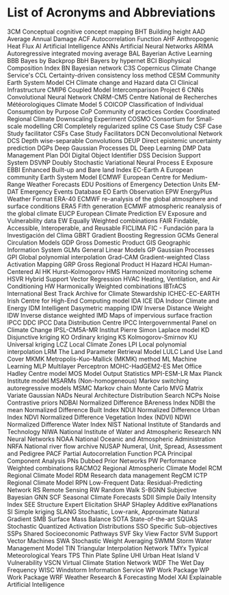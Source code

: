 # List of Acronyms and Abbreviations

3CM Conceptual cognitive concept mapping
BHT Building height 
AAD Average Annual Damage
ACF Autocorrelation Function 
AHF Anthropogenic Heat Flux
AI Artificial Intelligence
ANNs Artificial Neural Networks 
ARIMA Autoregressive integrated moving average
BAL Bayerian Active Learning
BBB Bayes by Backprop
BbH Bayers by hypernet
BCI Biophysical Composition Index
BN Bayesian network
C3S Copernicus Climate Change Service's
CCL Certainty-driven consistency loss method
CESM Community Earth System Model 
CH Climate change and Hazard data
CI Clinical Infrastructure
CMIP6 Coupled Model Intercomparison Project 6 
CNNs Convolutional Neural Network
CNRM-CM5 Centre National de Recherches Météorologiques Climate Model 5 
COICOP Classification of Individual Consumption by Purpose
CoP Community of practices
Cordex Coordinated Regional Climate Downscaling Experiment
COSMO Consortium for Small-scale modelling
CRI Completely regularized spline 
CS Case Study
CSF Case Study facilitator 
CSFs Case Study Facilitators
DCN Deconvolutional Network 
DCS Depth wise-separable Convolutions
DEUP Direct epistemic uncertainty prediction
DGPs Deep Gaussian Processes
DL Deep Learning
DMP Data Management Plan
DOI Digital Object Identifier
DSS Decision Support System
DSVNP Doubly Stochastic Variational Neural Process
E Exposure
EBBI Enhanced Built-up and Bare land Index
EC-Earth A European community Earth System Model
ECMWF European Centre for Medium-Range Weather Forecasts
EDU Positions of Emergency Detection Units
EM-DAT Emergency Events Database 
EO Earth Observation
EPW EnergyPlus Weather Format
ERA-40 ECMWF re-analysis of the global atmosphere and surface conditions
ERA5 Fifth generation ECMWF atmospheric reanalysis of the global climate
EUCP European Climate Prediction
EV Exposure and Vulnerability data
EW Equally Weighted combinations
FAIR Findable, Accessible, Interoperable, and Reusable
FICLIMA FIC - Fundación para la Investigación del Clima
GBRT Gradient Boosting Regression
GCMs General Circulation Models
GDP Gross Domestic Product
GIS Geographic Information System
GLMs General Linear Models
GP Gaussian Processes
GPI Global polynomial interpolation 
Grad-CAM Gradient-weighted Class Activation Mapping 
GRP Gross Regional Product 
H Hazard
HCAI Human-Centered AI 
HK Hurst–Kolmogorov 
HMS Harmonized monitoring scheme
HSVR Hybrid Support Vector Regression
HVAC Heating, Ventilation, and Air Conditioning 
HW Harmonically Weighted combinations
IBTrACS International Best Track Archive for Climate Stewardship
ICHEC-EC-EARTH Irish Centre for High-End Computing model 
IDA ICE IDA Indoor Climate and Energy
IDM Intelligent Dasymetric mapping 
IDW Inverse Distance Weight
IDW Inverse distance weighted
IMD Maps of impervious surface fraction
IPCC DDC IPCC Data Distribution Centre
IPCC Intergovernmental Panel on Climate Change 
IPSL-CM5A-MR Institut Pierre Simon Laplace model 
KD Disjunctive kriging 
KO Ordinary kriging 
KS Kolmogorov-Smirnov
KU Universal kriging 
LCZ Local Climate Zones
LPI Local polynomial interpolation
LRM The Land Parameter Retrieval Model
LULC Land Use Land Cover
MKMK Metropolis-Kuo-Mallick (MKMK) method 
ML Machine Learning
MLP Multilayer Perceptron
MOHC-HadGEM2-ES Met Office Hadley Centre model
MOS Model Output Statistics
MPI-ESM-LR Max Planck Institute model
MSARMs (Non-homogeneous) Markov switching autoregressive models 
MSMC Markov chain Monte Carlo
MVG Matrix Variate Gaussian
NADs Neural Architecture Distribution Search
NCPs Noise Contrastive priors
NDBAI Normalized Difference BAreness Index 
NDBI the mean Normalized Difference Built Index
NDUI Normalized Difference Urban Index 
NDVI Normalized Difference Vegetation Index (NDVI)
NDWI Normalized Difference Water Index
NIST National Institute of Standards and Technology
NIWA National Institute of Water and Atmospheric Research
NN Neural Networks
NOAA National Oceanic and Atmospheric Administration
NRFA National river flow archive
NUSAP Numeral, Unit, Spread, Assessment and Pedigree
PACF Partial Autocorrelation Function 
PCA Principal Component Analysis
PNs Dubbed Prior Networks
PW Performance Weighted combinations
RACMO2 Regional Atmospheric Climate Model
RCM Regional Climate Model
RDM Research data management
RegCM ICTP Regional Climate Model
RPN Low-Frequent Data: Residual-Predicting Network
RS Remote Sensing
RW Random Walk 
S-BGNN Subjective Bayesian GNN
SCF Seasonal Climate Forecasts
SDII Simple Daily Intensity Index 
SEE Structure Expert Elicitation
SHAP SHapley Additive exPlanations
SI Simple kriging 
SLANG Stochastic, Low-rank, Approximate Natural Gradient
SMB Surface Mass Balance
SOTA State-of-the-art
SQUAS Stochastic Quantized Activation Distributions
SSO Specific Sub-objectives
SSPs Shared Socioeconomic Pathways
SVF Sky View Factor
SVM Support Vector Machines
SWA Stochastic Weight Averaging
SWMM Storm Water Management Model
TIN Triangular Interpolation Network 
TMYx Typical Meteorological Years
TPS Thin Plate Spline
UHI Urban Heat Island
V Vulnerability
VSCN Virtual Climate Station Network 
WDF The Wet Day Frequency
WISC  Windstorm Information Service
WP Work Package
WP Work Package
WRF Weather Research & Forecasting Model
XAI Explainable Artificial Intelligence
